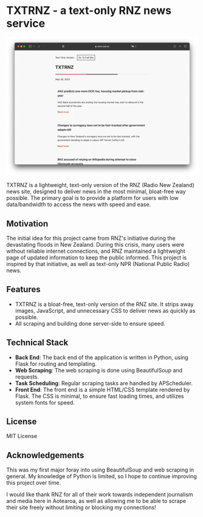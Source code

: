 # TXTRNZ - a text-only RNZ news service

![Screenshot of TXTRNZ on desktop](txtrnz.webp)

TXTRNZ is a lightweight, text-only version of the RNZ (Radio New Zealand) news site, designed to deliver news in the most minimal, bloat-free way possible. The primary goal is to provide a platform for users with low data/bandwidth to access the news with speed and ease.

## Motivation

The initial idea for this project came from RNZ's initiative during the devastating floods in New Zealand. During this crisis, many users were without reliable internet connections, and RNZ maintained a lightweight page of updated information to keep the public informed. This project is inspired by that initiative, as well as text-only NPR (National Public Radio) news.

## Features

- TXTRNZ is a bloat-free, text-only version of the RNZ site. It strips away images, JavaScript, and unnecessary CSS to deliver news as quickly as possible.
- All scraping and building done server-side to ensure speed.

## Technical Stack

- **Back End**: The back end of the application is written in Python, using Flask for routing and templating.
- **Web Scraping**: The web scraping is done using BeautifulSoup and requests.
- **Task Scheduling**: Regular scraping tasks are handled by APScheduler.
- **Front End**: The front end is a simple HTML/CSS template rendered by Flask. The CSS is minimal, to ensure fast loading times, and utilizes system fonts for speed.

## License

MIT License

## Acknowledgements

This was my first major foray into using BeautifulSoup and web scraping in general. My knowledge of Python is limited, so I hope to continue improving this project over time. 

I would like thank RNZ for all of their work towards independent journalism and media here in Aotearoa, as well as allowing me to be able to scrape their site freely without limiting or blocking my connections!

